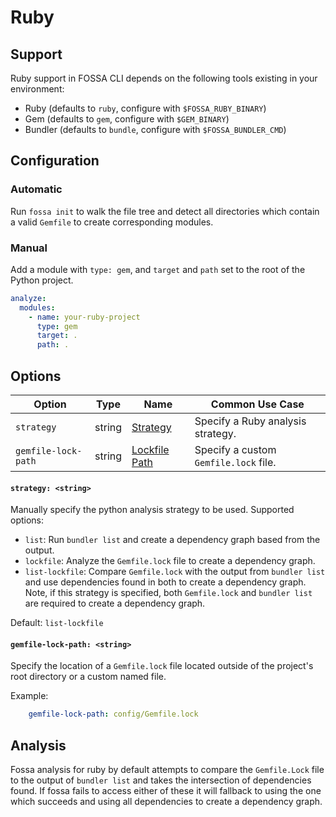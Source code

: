 # Ruby

## Support

Ruby support in FOSSA CLI depends on the following tools existing in your environment:

- Ruby (defaults to `ruby`, configure with `$FOSSA_RUBY_BINARY`)
- Gem (defaults to `gem`, configure with `$GEM_BINARY`)
- Bundler (defaults to `bundle`, configure with `$FOSSA_BUNDLER_CMD`)

## Configuration

### Automatic

Run `fossa init` to walk the file tree and detect all directories which contain a valid `Gemfile` to create corresponding modules.

### Manual

Add a module with `type: gem`, and `target` and `path` set to the root of the Python project.

```yaml
analyze:
  modules:
    - name: your-ruby-project
      type: gem
      target: .
      path: .
```

## Options

| Option              |  Type  | Name                                     | Common Use Case                       |
| ------------------- | :----: | ---------------------------------------- | ------------------------------------- |
| `strategy`          | string | [Strategy](#Strategy:-<string>)          | Specify a Ruby analysis strategy.     |
| `gemfile-lock-path` | string | [Lockfile Path](#requirements:-<string>) | Specify a custom `Gemfile.lock` file. |

#### `strategy: <string>`

Manually specify the python analysis strategy to be used. Supported options:
- `list`: Run `bundler list` and create a dependency graph based from the output.
- `lockfile`: Analyze the `Gemfile.lock` file to create a dependency graph.
- `list-lockfile`: Compare `Gemfile.lock` with the output from `bundler list` and use dependencies found in both to create a dependency graph. Note, if this strategy is specified, both `Gemfile.lock` and `bundler list` are required to create a dependency graph.

Default: `list-lockfile`

#### `gemfile-lock-path: <string>`

Specify the location of a `Gemfile.lock` file located outside of the project's root directory or a custom named file.

Example:
```yaml
    gemfile-lock-path: config/Gemfile.lock
```

## Analysis

Fossa analysis for ruby by default attempts to compare the `Gemfile.Lock` file to the output of `bundler list` and takes the intersection of dependencies found. If fossa fails to access either of these it will fallback to using the one which succeeds and using all dependencies to create a dependency graph.